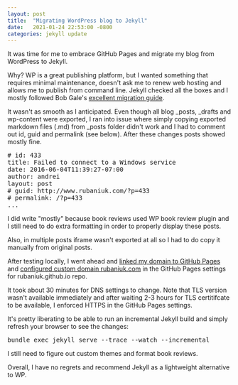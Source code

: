 ```yaml
---
layout: post
title:  "Migrating WordPress blog to Jekyll"
date:   2021-01-24 22:53:00 -0800
categories: jekyll update
---
```

It was time for me to embrace GitHub Pages and migrate my blog from WordPress to Jekyll.

Why? WP is a great publishing platform, but I wanted something that requires minimal maintenance, doesn't ask me to renew web hosting and allows me to publish from command line. Jekyll checked all the boxes and I mostly followed Bob Gale's <a href="https://www.bawbgale.com/from-wordpress-to-jekyll/" target="_blank">excellent migration guide</a>.

It wasn't as smooth as I anticipated. Even though all blog _posts, _drafts and wp-content were exported, I ran into issue where simply copying exported markdown files (.md) from _posts folder didn't work and I had to comment out id, guid and permalink (see below). After these changes posts showed mostly fine.

<pre class="brush: bash; gutter: true">
# id: 433
title: Failed to connect to a Windows service
date: 2016-06-04T11:39:27-07:00
author: andrei
layout: post
# guid: http://www.rubaniuk.com/?p=433
# permalink: /?p=433
...
</pre>

I did write "mostly" because book reviews used WP book review plugin and I still need to do extra formatting in order to properly display these posts. 

Also, in multiple posts iframe wasn't exported at all so I had to do copy it manually from original posts.

After testing locally, I went ahead and <a href="https://www.namecheap.com/support/knowledgebase/article.aspx/9645/2208/how-do-i-link-my-domain-to-github-pages/" target="_blank">linked my domain to GitHub Pages</a> and <a href="https://docs.github.com/en/github/working-with-github-pages/managing-a-custom-domain-for-your-github-pages-site#configuring-a-subdomain" target="_blank">configured custom domain rubaniuk.com</a> in the GitHub Pages settings for rubaniuk.github.io repo.

It took about 30 minutes for DNS settings to change. Note that TLS version wasn't available immediately and after waiting 2-3 hours for TLS certitifcate to be available, I enforced HTTPS in the GitHub Pages settings.

It's pretty liberating to be able to run an incremental Jekyll build and simply refresh your browser to see the changes:
<pre class="brush: bash; gutter: true">bundle exec jekyll serve --trace --watch --incremental</pre>

I still need to figure out custom themes and format book reviews.

Overall, I have no regrets and recommend Jekyll as a lightweight alternative to WP.